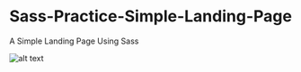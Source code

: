 # Sass-Practice-Simple-Landing-Page
A Simple Landing Page Using Sass

![alt text]([https://raw.githubusercontent.com/Shoaib-Naseer/Sass-Practice-Simple-Landing-Page/main/ScreenShots/1.png])
